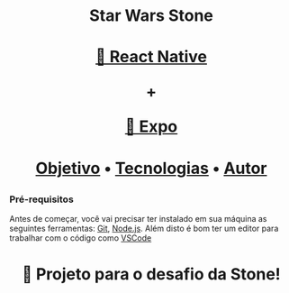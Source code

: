 <h1 align="center">Star Wars Stone</h1>

<h1 align="center">
    <a href="https://reactnative.dev/">🔗 React Native</a>
    <p>+</p>
    <a href="https://docs.expo.dev/">🔗 Expo</a>
</h1>

<h1>
    <p align="center">
        <a href="#objetivo">Objetivo</a> •
        <a href="#tecnologias">Tecnologias</a> •  
        <a href="#autor">Autor</a>
    </p>
</h1>

### Pré-requisitos

Antes de começar, você vai precisar ter instalado em sua máquina as seguintes ferramentas:
[Git](https://git-scm.com), [Node.js](https://nodejs.org/en/). 
Além disto é bom ter um editor para trabalhar com o código como [VSCode](https://code.visualstudio.com/)



<h1 align="center" id="#objetivo">
    <p align="center">🚀 Projeto para o desafio da Stone!</p>
</h1>
